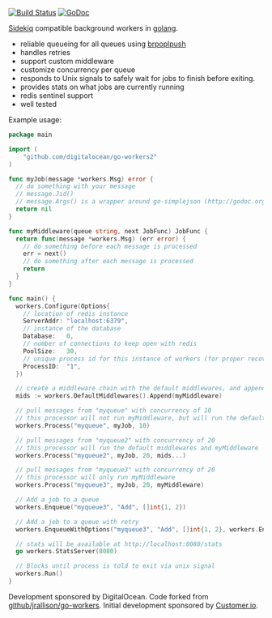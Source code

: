 [![Build Status](https://travis-ci.org/digitalocean/go-workers2.png)](https://travis-ci.org/digitalocean/go-workers2)
[![GoDoc](https://godoc.org/github.com/digitalocean/go-workers2?status.png)](https://godoc.org/github.com/digitalocean/go-workers2)

[Sidekiq](http://sidekiq.org/) compatible
background workers in [golang](http://golang.org/).

* reliable queueing for all queues using [brpoplpush](http://redis.io/commands/brpoplpush)
* handles retries
* support custom middleware
* customize concurrency per queue
* responds to Unix signals to safely wait for jobs to finish before exiting.
* provides stats on what jobs are currently running
* redis sentinel support
* well tested

Example usage:

```go
package main

import (
	"github.com/digitalocean/go-workers2"
)

func myJob(message *workers.Msg) error {
  // do something with your message
  // message.Jid()
  // message.Args() is a wrapper around go-simplejson (http://godoc.org/github.com/bitly/go-simplejson)
  return nil
}

func myMiddleware(queue string, next JobFunc) JobFunc {
  return func(message *workers.Msg) (err error) {
    // do something before each message is processed
    err = next()
    // do something after each message is processed
    return
  }
}

func main() {
  workers.Configure(Options{
    // location of redis instance
    ServerAddr: "localhost:6379",
    // instance of the database
    Database:   0,
    // number of connections to keep open with redis
    PoolSize:   30,
    // unique process id for this instance of workers (for proper recovery of inprogress jobs on crash)
    ProcessID:  "1",
  })

  // create a middleware chain with the default middlewares, and append myMiddleware
  mids := workers.DefaultMiddlewares().Append(myMiddleware)

  // pull messages from "myqueue" with concurrency of 10
  // this processor will not run myMiddleware, but will run the default middlewares
  workers.Process("myqueue", myJob, 10)

  // pull messages from "myqueue2" with concurrency of 20
  // this processor will run the default middlewares and myMiddleware
  workers.Process("myqueue2", myJob, 20, mids...)

  // pull messages from "myqueue3" with concurrency of 20
  // this processor will only run myMiddleware
  workers.Process("myqueue3", myJob, 20, myMiddleware)

  // Add a job to a queue
  workers.Enqueue("myqueue3", "Add", []int{1, 2})

  // Add a job to a queue with retry
  workers.EnqueueWithOptions("myqueue3", "Add", []int{1, 2}, workers.EnqueueOptions{Retry: true})

  // stats will be available at http://localhost:8080/stats
  go workers.StatsServer(8080)

  // Blocks until process is told to exit via unix signal
  workers.Run()
}
```

Development sponsored by DigitalOcean. Code forked from [github/jrallison/go-workers](https://github.com/jrallison/go-workers). Initial development sponsored by [Customer.io](http://customer.io).
